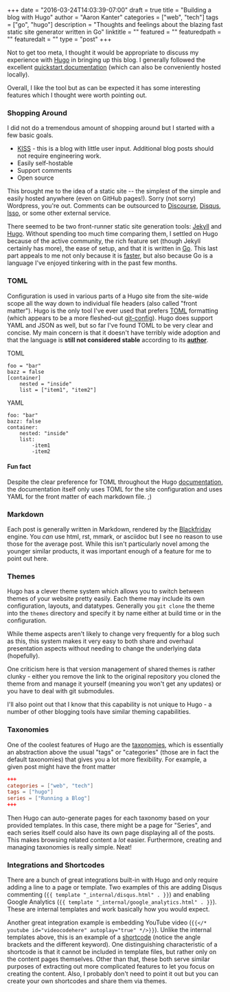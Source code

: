 +++
date = "2016-03-24T14:03:39-07:00"
draft = true
title = "Building a blog with Hugo"
author = "Aaron Kanter"
categories = ["web", "tech"]
tags = ["go", "hugo"]
description = "Thoughts and feelings about the blazing fast static site generator written in Go"
linktitle = ""
featured = ""
featuredpath = ""
featuredalt = ""
type = "post"
+++

Not to get too meta, I thought it would be appropriate to discuss my experience with [Hugo][hugo] in bringing up this blog. I generally followed the excellent [quickstart documentation](https://gohugo.io/overview/quickstart/) (which can also be conveniently hosted locally).

Overall, I like the tool but as can be expected it has some interesting features which I thought were worth pointing out. 

### Shopping Around
I did not do a tremendous amount of shopping around but I started with a few basic goals.

* [KISS](https://en.wikipedia.org/wiki/KISS_principle) - this is a blog with little user input. Additional blog posts should not require engineering work.
* Easily self-hostable
* Support comments
* Open source

This brought me to the idea of a static site -- the simplest of the simple and easily hosted anywhere (even on GitHub pages!). Sorry (not sorry) Wordpress, you're out. Comments can be outsourced to [Discourse](https://www.discourse.org), [Disqus](https://disqus.com), [Isso](https://posativ.org/isso/), or some other external service.

There seemed to be two front-runner static site generation tools: [Jekyll](https://jekyllrb.com/) and [Hugo][hugo]. Without spending too much time comparing them, I settled on Hugo because of the active community, the rich feature set (though Jekyll certainly has more), the ease of setup, and that it is written in [Go](https://www.golang.org). This last part appeals to me not only because it is [faster](https://fredrikloch.me/post/2014-08-12-Jekyll-and-its-alternatives-from-a-site-generation-point-of-view/), but also because Go is a language I've enjoyed tinkering with in the past few months.

[hugo]: https://gohugo.io/

### TOML
Configuration is used in various parts of a Hugo site from the site-wide scope all the way down to individual file headers (also called "front matter").
Hugo is the only tool I've ever used that prefers [TOML](https://github.com/toml-lang/toml) formatting (which appears to be a more fleshed-out [git-config](https://git-scm.com/docs/git-config)). Hugo does support YAML and JSON as well, but so far I've found TOML to be very clear and concise. My main concern is that it doesn't have terribly wide adoption and that the language is **still not considered stable** according to its [**author**](https://github.com/toml-lang/toml).

TOML
```
foo = "bar"
bazz = false
[container]
    nested = "inside"
    list = ["item1", "item2"]
```

YAML
```
foo: "bar"
bazz: false
container:
    nested: "inside"
    list:
        -item1
        -item2

```

#### Fun fact
Despite the clear preference for TOML throughout the Hugo [documentation](https://gohugo.io/overview/introduction/), the documentation itself only uses TOML for the site configuration and uses YAML for the front matter of each markdown file. ;)

### Markdown
Each post is generally written in Markdown, rendered by the [Blackfriday](https://github.com/russross/blackfriday) engine. You _can_ use html, rst, mmark, or asciidoc but I see no reason to use those for the average post. While this isn't particularly novel among the younger similar products, it was important enough of a feature for me to point out here.

### Themes
Hugo has a clever theme system which allows you to switch between themes of your website pretty easily. Each theme may include its own configuration, layouts, and datatypes. Generally you `git clone` the theme into the `themes` directory and specify it by name either at build time or in the configuration.

While theme aspects aren't likely to change very frequently for a blog such as this, this system makes it very easy to both share and overhaul presentation aspects without needing to change the underlying data (hopefully).

One criticism here is that version management of shared themes is rather clunky - either you remove the link to the original repository you cloned the theme from and manage it yourself (meaning you won't get any updates) or you have to deal with git submodules.

I'll also point out that I know that this capability is not unique to Hugo - a number of other blogging tools have similar theming capabilities.

### Taxonomies
One of the coolest features of Hugo are the [taxonomies](https://gohugo.io/taxonomies/overview/), which is essentially an abstraction above the usual "tags" or "categories" (those are in fact the default taxonomies) that gives you a lot more flexibility. For example, a given post might have the front matter

```toml
+++
categories = ["web", "tech"]
tags = ["hugo"]
series = ["Running a Blog"]
+++
```

Then Hugo can auto-generate pages for each taxonomy based on your provided templates. In this case, there might be a page for "Series", and each series itself could also have its own page displaying all of the posts. This makes browsing related content a _lot_ easier. Furthermore, creating and managing taxonomies is really simple. Neat!


### Integrations and Shortcodes
There are a bunch of great integrations built-in with Hugo and only require adding a line to a page or template. Two examples of this are adding Disqus commenting (`{{ template "_internal/disqus.html" . }}`) and enabling Google Analytics (`{{ template "_internal/google_analytics.html" . }}`). These are internal templates and work basically how you would expect. 

Another great integration example is embedding YouTube video (`{{</* youtube id="videocodehere" autoplay="true" */>}}`). Unlike the internal templates above, this is an example of a [shortcode](https://gohugo.io/extras/shortcodes/) (notice the angle brackets and the different keyword). One distinguishing characteristic of a shortcode is that it cannot be included in template files, but rather only on the content pages themselves. Other than that, these both serve similar purposes of extracting out more complicated features to let you focus on creating the content. Also, I probably don't need to point it out but you can create your own shortcodes and share them via themes.